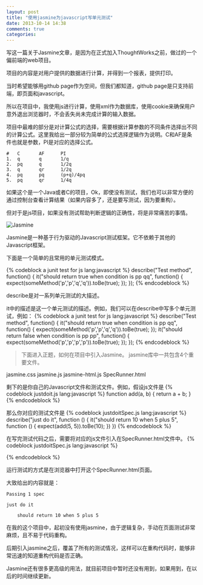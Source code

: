 ```yaml
---
layout: post
title: "使用jasmine为javascript写单元测试"
date: 2013-10-14 14:38
comments: true
categories: 
---
```


写这一篇关于Jasmine文章，是因为在正式加入ThoughtWorks之前，做过的一个偏前端的web项目。

项目的内容是对用户提供的数据进行计算，并得到一个报表，提供打印。

当时希望能够用github page作为空间，但我们都知道，github page是只支持前端，即页面和javascript。

所以在项目中，我使用js进行计算，使用xml作为数据库，使用cookie来确保用户意外退出浏览器时，不会丢失尚未完成计算的输入数据。

项目中最难的部分是对计算公式的选择，需要根据计算参数的不同条件选择出不同的计算公式。这里我给出一部分较为简单的公式选择逻辑作为说明。C和AF是条件也就是参数，PI是对应的选择公式。

	#   C		AF		PI
	1.	q   	q		1/q
	2.	pq		q		1/2q
	3.	q		qr		1/2q
	4.	pq		pq		(p+q)/4pq
	5.	pq		qr		1/4q

如果这个是一个Java或者C的项目，Ok，即使没有测试，我们也可以非常方便的通过控制台查看计算结果（如果内容多了，还是要写测试，因为要重构）。

但对于是js项目，如果没有测试帮助判断逻辑的正确性，将是非常痛苦的事情。

![Jasmine](http://pivotal.github.io/jasmine/images/jasmine_logo.png)

Jasmine是一种基于行为驱动的Javascript测试框架。它不依赖于其他的Javascript框架。

下面是一个简单的且常用的单元测试模式。

{% codeblock a junit test for js lang:javascript %}
describe("Test method", function() {
  it("should return true when condition is pp qq", function() {
    expect(someMethod('p','p','q','q')).toBe(true);
  });
});
{% endcodeblock %}

describe是对一系列单元测试的大描述。

it中的描述是这一个单元测试的描述。例如，我们可以在describe中写多个单元测试，例如：
{% codeblock a junit test for js lang:javascript %}
describe("Test method", function() {
  it("should return true when condition is pp qq", function() {
    expect(someMethod('p','p','q','q')).toBe(true);
  });
  it("should return false when condition is pp pp", function() {
    expect(someMethod('p','p','p','p')).toBe(true);
  });
});
{% endcodeblock %}

>下面进入正题，如何在项目中引入Jasmine。
jasmine库中一共包含4个重要文件。

jasmine.css   jasmine.js   jasmine-html.js   SpecRunner.html

剩下的是你自己的Javascript文件和测试文件。例如，假设js文件是
{% codeblock justdoit.js lang:javascript %}
function add(a, b) {
    return a + b;
}
{% endcodeblock %}

那么你对应的测试文件是 
{% codeblock justdoitSpec.js lang:javascript %}
describe("just do it", function () {
    it("should return 10 when 5 plus 5", function () {
        expect(add(5, 5)).toBe(10);
    })
})
{% endcodeblock %}

在写完测试代码之后，需要将对应的js文件引入在SpecRunner.html文件中。
{% codeblock justdoitSpec.js lang:javascript %}
<!-- include source files here... -->
<script type="text/javascript" src="src/justdoit.js"></script>

<!-- include spec files here... -->
<script type="text/javascript" src="spec/whatervername.js"></script>
{% endcodeblock %}

运行测试的方式是在浏览器中打开这个SpecRunner.html页面。

大致给出的内容就是：
	
	Passing 1 spec

	just do it

		should return 10 when 5 plus 5

在我的这个项目中，起初没有使用jasmine，由于逻辑复杂，手动在页面测试非常麻烦，且不易于代码重构。

后期引入jasmine之后，覆盖了所有的测试情况，这样可以在重构代码时，能够非常迅速的知道重构代码是否正确。

Jasmine还有很多更高级的用法，就目前项目中暂时还没有用到，如果用到，在以后的时间继续更新。

